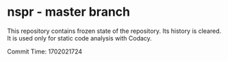# nspr - master branch

This repository contains frozen state of the repository.
Its history is cleared. It is used only for static code
analysis with Codacy.

Commit Time: 1702021724